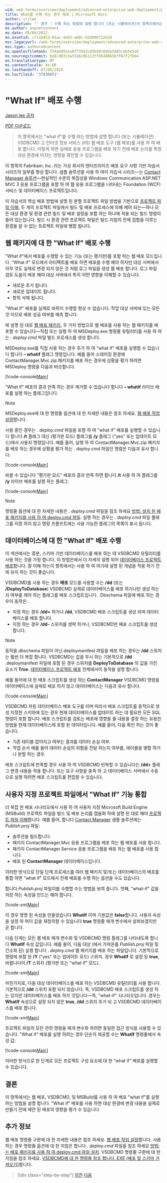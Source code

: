 ```yaml
---
uid: web-forms/overview/deployment/advanced-enterprise-web-deployment/performing-a-what-if-deployment
title: What를 수행 하는 경우 배포 | Microsoft Docs
author: jrjlee
description: "' 경우 ' 수행 하는 방법에 설명 합니다 (또는 시뮬레이션)이 항목이에서는 인터넷 정보 서비스 (IIS) 웹 배포 도구 (웹 배포) 및 V를 사용 하 여 배포 하는 중..."
ms.author: aspnetcontent
ms.date: 05/04/2012
ms.assetid: c711b453-01ac-4e65-a48c-93d99bf22e58
msc.legacyurl: /web-forms/overview/deployment/advanced-enterprise-web-deployment/performing-a-what-if-deployment
msc.type: authoredcontent
ms.openlocfilehash: f54a4d91ea0f735d3cd5b99c0dda5d83cbb5e5d4
ms.sourcegitcommit: b28cd0313af316c051c2ff8549865bff67f2fbb4
ms.translationtype: MT
ms.contentlocale: ko-KR
ms.lasthandoff: 07/05/2018
ms.locfileid: "37830651"
---
```

<a name="performing-a-what-if-deployment"></a>"What If" 배포 수행
====================
[Jason lee 공저](https://github.com/jrjlee)

[PDF 다운로드](https://msdnshared.blob.core.windows.net/media/MSDNBlogsFS/prod.evol.blogs.msdn.com/CommunityServer.Blogs.Components.WeblogFiles/00/00/00/63/56/8130.DeployingWebAppsInEnterpriseScenarios.pdf)

> 이 항목에서는 "what if"를 수행 하는 방법에 설명 합니다 (또는 시뮬레이션) VSDBCMD 고 인터넷 정보 서비스 (IIS) 웹 배포 도구 (웹 배포)를 사용 하 여 배포 합니다. 이렇게 하면 실제로 응용 프로그램을 배포 하기 전에 배포 논리를 특정 대상 환경에 미치는 영향을 확인할 수 있습니다.


이 항목의 Fabrikam, Inc. 라는 가상 회사의 엔터프라이즈 배포 요구 사항 기반 자습서 시리즈의 일부를 형성 합니다. 샘플 솔루션을 사용 하 여이 자습서 시리즈&#x2014;는 [Contact Manager 솔루션](../web-deployment-in-the-enterprise/the-contact-manager-solution.md)&#x2014;현실적인 수준의 복잡성을 Windows Communication ASP.NET MVC 3 응용 프로그램을 포함 하 여 웹 응용 프로그램을 나타내는 Foundation (WCF) 서비스 및 데이터베이스 프로젝트입니다.

이 자습서의 핵심 배포 방법에 설명 된 분할 프로젝트 파일 방법을 기반으로 [프로젝트 파일 이해](../web-deployment-in-the-enterprise/understanding-the-project-file.md), 두 개의 프로젝트 파일에서 빌드 및 배포 프로세스에 의해 제어 되는&#x2014;하나 모든 대상 환경 및 환경 관련 빌드 및 배포 설정을 포함 하는 하나에 적용 되는 빌드 명령이 들어 있는입니다. 빌드 시 환경 관련 프로젝트 파일은 빌드 지침의 전체 집합을 이루는 환경을 알 수 없는 프로젝트 파일에 병합 됩니다.

## <a name="performing-a-what-if-deployment-for-web-packages"></a>웹 패키지에 대 한 "What If" 배포 수행

"What if"에서 배포를 수행할 수 있는 기능 (또는 평가판)를 포함 하는 웹 배포 모드입니다. "What if" 모드에서 아티팩트를 배포 하면 배포를 수행 해야 하지만 대상 서버에서 아무 것도 실제로 변경 되지 않은 것 처럼 로그 파일을 생성 웹 배포 합니다. 로그 파일 검토 도움이 배포 해야 대상 서버에서 특히 어떤 영향을 이해할 수 있습니다.

- 새로운 추가 됩니다.
- 새로운 업데이트 됩니다.
- 항목 삭제 됩니다.

"What if" 배포를 실제로 바뀌지 수행할 항상 수 없습니다. 작업 대상 서버에 있는 모든 것 이므로 배포 성공 여부를 예측 합니다.

에 설명 된 대로 [웹 배포 패키지](../web-deployment-in-the-enterprise/deploying-web-packages.md), 두 가지 방법으로 웹 배포를 사용 하는 웹 패키지를 배포할 수 있습니다&#x2014;직접 또는 실행 하 여 MSDeploy.exe 명령줄 유틸리티를 사용 하 여는 *. deploy.cmd* 파일 빌드 프로세스를 생성 합니다.

MSDeploy.exe를 직접 사용 하는 경우 추가 하 여 "what if" 배포를 실행할 수 있습니다 합니다 **– whatif** 플래그 명령입니다. 예를 들어 스테이징 환경에 ContactManager.Mvc.zip 패키지를 배포 하는 경우에 상황을 평가 하려면 MSDeploy 명령을 다음과 비슷합니다.


[!code-console[Main](performing-a-what-if-deployment/samples/sample1.cmd)]


"What if" 배포의 결과 만족 하는 경우 제거할 수 있습니다 합니다 **– whatif** 라이브 배포를 실행 하는 플래그입니다.

> [!NOTE]
> MSDeploy.exe에 대 한 명령줄 옵션에 대 한 자세한 내용은 참조 하세요. [웹 배포 작업 설정](https://technet.microsoft.com/library/dd569089(WS.10).aspx)합니다.


사용 중인 경우는 *. deploy.cmd* 파일을 포함 하 여 "what if" 배포를 실행할 수 있습니다 합니다 **/t** 플래그 대신 (평가판 모드) 플래그를 **/y** 플래그 ("yes" 또는 업데이트 모드)에서 사용자 명령입니다. 예를 들어, 실행 하 여 ContactManager.Mvc.zip 패키지를 배포 하는 경우에 상황을 평가 하는 *. deploy.cmd* 파일인 명령은 다음과 유사 합니다:


[!code-console[Main](performing-a-what-if-deployment/samples/sample2.cmd)]


바꿀 수 있습니다 "평가판 모드" 배포의 결과 만족 하면 합니다 **/t** 사용 하 여 플래그를 **/y** 라이브 배포를 실행 하는 플래그:


[!code-console[Main](performing-a-what-if-deployment/samples/sample3.cmd)]


> [!NOTE]
> 명령줄 옵션에 대 한 자세한 내용은 *. deploy.cmd* 파일을 참조 하세요 [방법: 설치 된 배포 패키지를 사용 하 여 deploy.cmd 파일](https://msdn.microsoft.com/library/ff356104.aspx). 실행 하는 경우는 *. deploy.cmd* 파일 플래그를 지정 하지 않고 명령 프롬프트에는 사용 가능한 플래그의 목록이 표시 됩니다.


## <a name="performing-a-what-if-deployment-for-databases"></a>데이터베이스에 대 한 "What If" 배포 수행

이 섹션에서는 증분, 스키마 기반 데이터베이스를 배포 하는 데 VSDBCMD 유틸리티를 사용 하는 것을 가정 합니다. 이 방법은에서 더 자세히 설명 되어 [데이터베이스 프로젝트 배포](../web-deployment-in-the-enterprise/deploying-database-projects.md)합니다. 잘 이해 하는이 항목에서는 사용 하 여 여기에 설명 된 개념을 적용 하기 전에 유지 하는 것이 좋습니다.

VSDBCMD를 사용 하는 경우 **배포** 모드를 사용할 수는 **/dd** (또는 **/DeployToDatabase**) VSDBCMD 실제로 데이터베이스를 배포 하거나만 생성 하는지 여부를 제어 하는 플래그를 배포 스크립트입니다. .Dbschema 파일에 배포 하는 경우이 동작은:

- 지정 하는 경우 **/dd+** 하거나 **/dd**, VSDBCMD 배포 스크립트를 생성 되며 데이터베이스를 배포 합니다.
- 지정 하는 경우 **/dd-** 스위치를 생략 하거나, VSDBCMD만 배포 스크립트를 생성 합니다.

> [!NOTE]
> 동작을.dbschema 파일이 아닌.deploymanifest 파일을 배포 하는 경우는 **/dd** 스위치는 훨씬 더 복잡 합니다. VSDBCMD는 값을 무시 하는 기본적으로 **/dd** .deploymanifest 파일에 포함 된 경우 스위치를 **DeployToDatabase** 의 값을 가진 요소가 **True**. [데이터베이스 프로젝트 배포](../web-deployment-in-the-enterprise/deploying-database-projects.md) 전체에서이 동작을 설명 합니다.


예를 들어에 대 한 배포 스크립트를 생성 하는 **ContactManager** VSDBCMD 명령을 데이터베이스에 실제로 배포 하지 않고 데이터베이스는 다음과 유사 합니다.


[!code-console[Main](performing-a-what-if-deployment/samples/sample4.cmd)]


VSDBCMD 차등 데이터베이스 배포 도구를 이며 따라서 배포 스크립트를 동적으로 생성 지정한 스키마에 있는 경우 현재 데이터베이스를 업데이트 하는 데 필요한 모든 SQL 명령이 포함 합니다. 배포 스크립트를 검토는 배포에 영향을 줄 내용을 결정 하는 유용한 방법을 현재 데이터베이스에 포함 된 데이터입니다. 예를 들어, 다음 확인 하는 것이 좋습니다.

- 기존 테이블 없어지고 여부는 결과를 데이터 손실 여부.
- 작업 순서 예를 들어 데이터 손실의 위험을 전달 하는지 여부를, 테이블을 병합 하거나 분할 하는 경우.

배포 스크립트에 만족할 경우 사용 하 여 VSDBCMD 반복할 수 있습니다는 **/dd+** 플래그 변경 내용을 적용 합니다. 또는 요구 사항을 충족 하 고 데이터베이스 서버에서 수동으로 실행 하려면 배포 스크립트를 편집할 수 있습니다.

## <a name="integrating-what-if-functionality-into-custom-project-files"></a>사용자 지정 프로젝트 파일에서 "What If" 기능 통합

더 복잡 한 배포 시나리오에서 사용 하 여 사용자 지정 Microsoft Build Engine (MSBuild) 프로젝트 파일을 빌드 및 배포 논리를 캡슐화 하에 설명 된 대로 해야 [프로젝트 파일 이해](../web-deployment-in-the-enterprise/understanding-the-project-file.md)합니다. 예를 들어, 합니다 [Contact Manager](../web-deployment-in-the-enterprise/the-contact-manager-solution.md) 샘플 솔루션에는 *Publish.proj* 파일:

- 솔루션을 빌드합니다.
- 패키지 ContactManager.Mvc 응용 프로그램을 배포 하는 웹 배포를 사용 합니다.
- 패키지 ContactManager.Service 응용 프로그램을 배포 하는 웹 배포를 사용 합니다.
- 배포 된 **ContactManager** 데이터베이스입니다.

이러한 방식으로 단일 단계 프로세스를 여러 웹 패키지 및/또는 데이터베이스의 배포를 통합 하면 "what if" 모드에서 전체 배포를 수행 하는 옵션을 수도 있습니다.

합니다 *Publish.proj* 파일이를 수행할 수는 방법을 보여 줍니다. 첫째, "what-if" 값을 저장 하는 속성을 만드는 해야 합니다.


[!code-xml[Main](performing-a-what-if-deployment/samples/sample5.xml)]


이 경우 명명 된 속성을 만들었습니다 **WhatIf** 이며 기본값은 **false**합니다. 사용자 속성을 설정 하 여이 값을 재정의할 수 있습니다 **true** 명령줄 매개 변수에서 살펴보겠지만 곧 합니다.

다음 단계는 모든 웹 배포 매개 변수화 및 VSDBCMD 명령 플래그를 나타내도록 합니다 **WhatIf** 속성 값입니다. 예를 들어, 다음 대상 (에서 가져온를 *Publish.proj* 파일 및 간소화 된) 실행 합니다 *. deploy.cmd* 웹 패키지를 배포 하는 파일입니다. 기본적으로 명령에 포함 된 **/Y** ("yes" 또는 업데이트 모드) 스위치. 경우 **WhatIf** 로 설정 된 **true**, 바뀝니다이 **/T** 스위치 (평가판 또는 "what if" 모드).


[!code-xml[Main](performing-a-what-if-deployment/samples/sample6.xml)]


마찬가지로, 다음 대상 데이터베이스를 배포 하는 VSDBCMD 유틸리티를 사용 합니다. 기본적으로 **/dd** 스위치 포함 되지 않습니다. 즉, VSDBCMD 배포 스크립트를 생성 하는 있지만 데이터베이스를 배포 하지 것입니다&#x2014;즉, "what-if" 시나리오입니다. 경우는 **WhatIf** 속성으로 설정 되지 않은 **true**, **/dd** 스위치 추가 되 고 VSDBCMD 데이터베이스를 배포 합니다.


[!code-xml[Main](performing-a-what-if-deployment/samples/sample7.xml)]


프로젝트 파일의 모든 관련 명령을 매개 변수화 하려면 동일한 접근 방식을 사용할 수 있습니다. "What if" 배포를 실행 하려는 경우 단순히 제공할 수는 **WhatIf** 명령줄에서 속성 값:


[!code-console[Main](performing-a-what-if-deployment/samples/sample8.cmd)]


이러한 방식으로 한 단계로 모든 프로젝트 구성 요소에 대 한 "what if" 배포를 실행할 수 있습니다.

## <a name="conclusion"></a>결론

이 항목에서는 웹 배포, VSDBCMD, 및 MSBuild를 사용 하 여 배포 "what if"를 실행 하는 방법을 설명 합니다. "What if" 배포를 사용 하면 대상 환경에 변경 내용을 실제로 만들기 전에 제안 된 배포의 영향을 평가 수 있습니다.

## <a name="further-reading"></a>추가 정보

웹 배포 명령줄 구문에 대 한 자세한 내용은 참조 하세요. [웹 배포 작업 설정](https://technet.microsoft.com/library/dd569089(WS.10).aspx)합니다. 사용 하는 경우 명령줄 옵션에 대 한 지침은 합니다 *. deploy.cmd* 파일을 참조 하세요 [방법:는 배포 패키지를 사용 하 여 deploy.cmd 파일 설치](https://msdn.microsoft.com/library/ff356104.aspx). VSDBCMD 명령줄 구문에 대 한 지침을 참조 하세요. [VSDBCMD에 대 한 명령줄 참조 합니다. EXE (배포 및 스키마 가져오기)](https://msdn.microsoft.com/library/dd193283.aspx)합니다.

> [!div class="step-by-step"]
> [이전](advanced-enterprise-web-deployment.md)
> [다음](customizing-database-deployments-for-multiple-environments.md)
